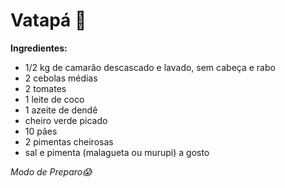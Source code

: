 # Vatapá :fried_shrimp:



**Ingredientes:**

- 1/2 kg de camarão descascado e lavado, sem cabeça e rabo
- 2 cebolas médias
- 2 tomates
- 1 leite de coco
- 1 azeite de dendê
- cheiro verde picado
- 10 pães
- 2 pimentas cheirosas
- sal e pimenta (malagueta ou murupi) a gosto

_Modo de Preparo:scream:_










